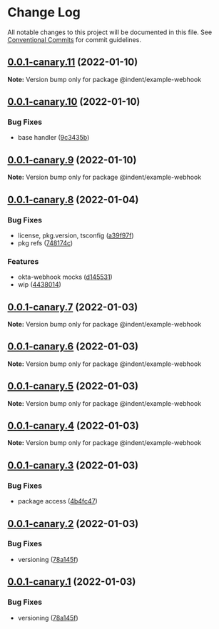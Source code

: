 # Change Log

All notable changes to this project will be documented in this file.
See [Conventional Commits](https://conventionalcommits.org) for commit guidelines.

## [0.0.1-canary.11](https://github.com/indentapis/integrations/compare/@indent/example-webhook@0.0.1-canary.10...@indent/example-webhook@0.0.1-canary.11) (2022-01-10)

**Note:** Version bump only for package @indent/example-webhook





## [0.0.1-canary.10](https://github.com/indentapis/integrations/compare/@indent/example-webhook@0.0.1-canary.9...@indent/example-webhook@0.0.1-canary.10) (2022-01-10)


### Bug Fixes

* base handler ([9c3435b](https://github.com/indentapis/integrations/commit/9c3435b21e6ba13d27c9c1a7af85b98658202905))





## [0.0.1-canary.9](https://github.com/indentapis/integrations/compare/@indent/example-webhook@0.0.1-canary.8...@indent/example-webhook@0.0.1-canary.9) (2022-01-10)

**Note:** Version bump only for package @indent/example-webhook





## [0.0.1-canary.8](https://github.com/indentapis/integrations/compare/@indent/example-webhook@0.0.1-canary.7...@indent/example-webhook@0.0.1-canary.8) (2022-01-04)


### Bug Fixes

* license, pkg.version, tsconfig ([a39f97f](https://github.com/indentapis/integrations/commit/a39f97fdec58b3dbe34f87eedf6e74ea67a75c58))
* pkg refs ([748174c](https://github.com/indentapis/integrations/commit/748174cad8c4caa0521335cf8a3a4661e38c4108))


### Features

* okta-webhook mocks ([d145531](https://github.com/indentapis/integrations/commit/d1455319f2f30b5b986224b63d60ceb59dfff389))
* wip ([4438014](https://github.com/indentapis/integrations/commit/44380142e6bf6a6ec8951f2f977ab0d05dbbed41))





## [0.0.1-canary.7](https://github.com/indentapis/integrations/compare/@indent/example-webhook@0.0.1-canary.6...@indent/example-webhook@0.0.1-canary.7) (2022-01-03)

**Note:** Version bump only for package @indent/example-webhook





## [0.0.1-canary.6](https://github.com/indentapis/integrations/compare/@indent/example-webhook@0.0.1-canary.5...@indent/example-webhook@0.0.1-canary.6) (2022-01-03)

**Note:** Version bump only for package @indent/example-webhook





## [0.0.1-canary.5](https://github.com/indentapis/integrations/compare/@indent/example-webhook@0.0.1-canary.4...@indent/example-webhook@0.0.1-canary.5) (2022-01-03)

**Note:** Version bump only for package @indent/example-webhook





## [0.0.1-canary.4](https://github.com/indentapis/integrations/compare/@indent/example-webhook@0.0.1-canary.3...@indent/example-webhook@0.0.1-canary.4) (2022-01-03)

**Note:** Version bump only for package @indent/example-webhook





## [0.0.1-canary.3](https://github.com/indentapis/integrations/compare/@indent/example-webhook@0.0.1-canary.2...@indent/example-webhook@0.0.1-canary.3) (2022-01-03)


### Bug Fixes

* package access ([4b4fc47](https://github.com/indentapis/integrations/commit/4b4fc47e037c49ddb79076d8d35acc438d6ef01b))





## [0.0.1-canary.2](https://github.com/indentapis/integrations/compare/@indent/example-webhook@0.0.1-canary.1...@indent/example-webhook@0.0.1-canary.2) (2022-01-03)


### Bug Fixes

* versioning ([78a145f](https://github.com/indentapis/integrations/commit/78a145fb78c0e934c292bb3446f44dce0860390f))





## [0.0.1-canary.1](https://github.com/indentapis/integrations/compare/@indent/example-webhook@0.0.1-canary.1...@indent/example-webhook@0.0.1-canary.1) (2022-01-03)


### Bug Fixes

* versioning ([78a145f](https://github.com/indentapis/integrations/commit/78a145fb78c0e934c292bb3446f44dce0860390f))
